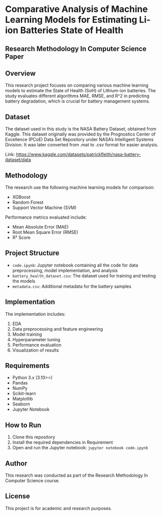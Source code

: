 # Comparative Analysis of Machine Learning Models for Estimating Li-ion Batteries State of Health

## Research Methodology In Computer Science Paper

## Overview

This research project focuses on comparing various machine learning models to estimate the State of Health (SoH) of Lithium-ion batteries. The study evaluates different algorithms MAE, RMSE, and R^2 in predicting battery degradation, which is crucial for battery management systems.

## Dataset

The dataset used in this study is the NASA Battery Dataset, obtained from Kaggle. This dataset originally was provided by the Prognostics Center of Excellence (PCoE) Data Set Repository under NASA’s Intelligent Systems Division. It was later converted from .mat to .csv format for easier analysis.

Link: https://www.kaggle.com/datasets/patrickfleith/nasa-battery-dataset/data

## Methodology

The research use the following machine learning models for comparison:

- XGBoost
- Random Forest
- Support Vector Machine (SVM)

Performance metrics evaluated include:

- Mean Absolute Error (MAE)
- Root Mean Square Error (RMSE)
- R² Score

## Project Structure

- `code.ipynb`: Jupyter notebook containing all the code for data preprocessing, model implementation, and analysis
- `battery_health_dataset.csv`: The dataset used for training and testing the models
- `metadata.csv`: Additional metadata for the battery samples

## Implementation

The implementation includes:

1. EDA
2. Data preprocessing and feature engineering
3. Model training
4. Hyperparameter tuning
5. Performance evaluation
6. Visualization of results

## Requirements

- Python 3.x (3.10>=)
- Pandas
- NumPy
- Scikit-learn
- Matplotlib
- Seaborn
- Jupyter Notebook

## How to Run

1. Clone this repository
2. Install the required dependencies in Requirement
3. Open and run the Jupyter notebook: `jupyter notebook code.ipynb`

## Author

This research was conducted as part of the Research Methodology In Computer Science course.

## License

This project is for academic and research purposes.
